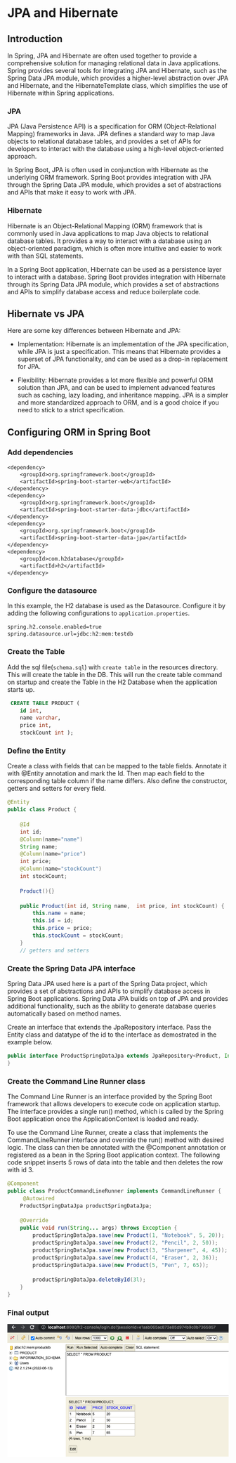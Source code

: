 # JPA and Hibernate

## Introduction

In Spring, JPA and Hibernate are often used together to provide a comprehensive solution for managing relational data in Java applications. Spring provides several tools for integrating JPA and Hibernate, such as the Spring Data JPA module, which provides a higher-level abstraction over JPA and Hibernate, and the HibernateTemplate class, which simplifies the use of Hibernate within Spring applications.

### JPA
JPA (Java Persistence API) is a specification for ORM (Object-Relational Mapping) frameworks in Java. JPA defines a standard way to map Java objects to relational database tables, and provides a set of APIs for developers to interact with the database using a high-level object-oriented approach.

In Spring Boot, JPA is often used in conjunction with Hibernate as the underlying ORM framework. Spring Boot provides integration with JPA through the Spring Data JPA module, which provides a set of abstractions and APIs that make it easy to work with JPA.

### Hibernate
Hibernate is an Object-Relational Mapping (ORM) framework that is commonly used in Java applications to map Java objects to relational database tables. It provides a way to interact with a database using an object-oriented paradigm, which is often more intuitive and easier to work with than SQL statements.

In a Spring Boot application, Hibernate can be used as a persistence layer to interact with a database. Spring Boot provides integration with Hibernate through its Spring Data JPA module, which provides a set of abstractions and APIs to simplify database access and reduce boilerplate code.

## Hibernate vs JPA


Here are some key differences between Hibernate and JPA:

- Implementation: Hibernate is an implementation of the JPA specification, while JPA is just a specification. This means that Hibernate provides a superset of JPA functionality, and can be used as a drop-in replacement for JPA.

- Flexibility: Hibernate provides a lot more flexible and powerful ORM solution than JPA, and can be used to implement advanced features such as caching, lazy loading, and inheritance mapping. JPA is a simpler and more standardized approach to ORM, and is a good choice if you need to stick to a strict specification.


## Configuring ORM in Spring Boot

### Add dependencies
```
<dependency>
    <groupId>org.springframework.boot</groupId>
    <artifactId>spring-boot-starter-web</artifactId>
</dependency>
<dependency>
    <groupId>org.springframework.boot</groupId>
    <artifactId>spring-boot-starter-data-jdbc</artifactId>
</dependency>
<dependency>
    <groupId>org.springframework.boot</groupId>
    <artifactId>spring-boot-starter-data-jpa</artifactId>
</dependency>
<dependency>
    <groupId>com.h2database</groupId>
    <artifactId>h2</artifactId>
</dependency>
```

### Configure the datasource

In this example, the H2 database is used as the Datasource. Configure it by adding the following configurations to `application.properties`.   
```
spring.h2.console.enabled=true
spring.datasource.url=jdbc:h2:mem:testdb
```

### Create the Table

Add the sql file(`schema.sql`) with `create table` in the resources directory. This will create the table in the DB. This will run the create table command on startup and create the Table in the H2 Database when the application starts up.
```sql
 CREATE TABLE PRODUCT (
    id int,
    name varchar,
    price int,
    stockCount int );
```


### Define the Entity

Create a class with fields that can be mapped to the table fields. Annotate it with @Entity annotation and mark the Id. Then map each field to the corresponding table column if the name differs. Also define the constructor, getters and setters for every field.

```java
@Entity
public class Product {

    @Id
    int id;
    @Column(name="name")
    String name;
    @Column(name="price")
    int price;
    @Column(name="stockCount")
    int stockCount;
    
    Product(){}
    
    public Product(int id, String name,  int price, int stockCount) {
        this.name = name;
        this.id = id;
        this.price = price;
        this.stockCount = stockCount;
    }
    // getters and setters
``` 

### Create the Spring Data JPA interface

 Spring Data JPA used here is a part of the Spring Data project, which provides a set of abstractions and APIs to simplify database access in Spring Boot applications. Spring Data JPA builds on top of JPA and provides additional functionality, such as the ability to generate database queries automatically based on method names.

 Create an interface that extends the JpaRepository interface. Pass the Entity class and datatype of the id to the interface as demostrated in the example below.

```java
public interface ProductSpringDataJpa extends JpaRepository<Product, Integer> {
}
```

### Create the Command Line Runner class

The Command Line Runner is an interface provided by the Spring Boot framework that allows developers to execute code on application startup. The interface provides a single run() method, which is called by the Spring Boot application once the ApplicationContext is loaded and ready.

To use the Command Line Runner, create a class that implements the CommandLineRunner interface and override the run() method with desired logic. The class can then be annotated with the @Component annotation or registered as a bean in the Spring Boot application context. The following code snippet inserts 5 rows of data into the table and then deletes the row with id 3.
```java
@Component
public class ProductCommandLineRunner implements CommandLineRunner {
     @Autowired
    ProductSpringDataJpa productSpringDataJpa;

    @Override
    public void run(String... args) throws Exception {
        productSpringDataJpa.save(new Product(1, "Notebook", 5, 20));
        productSpringDataJpa.save(new Product(2, "Pencil", 2, 50));
        productSpringDataJpa.save(new Product(3, "Sharpener", 4, 45));
        productSpringDataJpa.save(new Product(4, "Eraser", 2, 36));
        productSpringDataJpa.save(new Product(5, "Pen", 7, 65));

        productSpringDataJpa.deleteById(3l);
    }
}
```
### Final output
![jpa-output](images/jpa-output.png)


